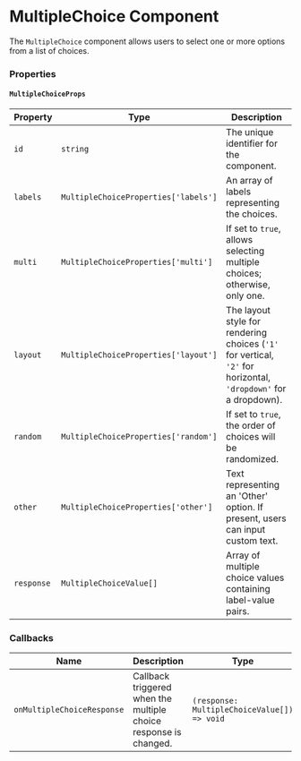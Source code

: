 # MultipleChoice Component

The `MultipleChoice` component allows users to select one or more options from a list of choices.

### Properties

#### `MultipleChoiceProps`

| Property   | Type                                 | Description                                                                                                     |
| ---------- | ------------------------------------ | --------------------------------------------------------------------------------------------------------------- |
| `id`       | `string`                             | The unique identifier for the component.                                                                        |
| `labels`   | `MultipleChoiceProperties['labels']` | An array of labels representing the choices.                                                                    |
| `multi`    | `MultipleChoiceProperties['multi']`  | If set to `true`, allows selecting multiple choices; otherwise, only one.                                       |
| `layout`   | `MultipleChoiceProperties['layout']` | The layout style for rendering choices (`'1'` for vertical, `'2'` for horizontal, `'dropdown'` for a dropdown). |
| `random`   | `MultipleChoiceProperties['random']` | If set to `true`, the order of choices will be randomized.                                                      |
| `other`    | `MultipleChoiceProperties['other']`  | Text representing an 'Other' option. If present, users can input custom text.                                   |
| `response` | `MultipleChoiceValue[]`              | Array of multiple choice values containing label-value pairs.                                                   |

### Callbacks

| Name                       | Description                                                      | Type                                        |
| -------------------------- | ---------------------------------------------------------------- | ------------------------------------------- |
| `onMultipleChoiceResponse` | Callback triggered when the multiple choice response is changed. | `(response: MultipleChoiceValue[]) => void` |
